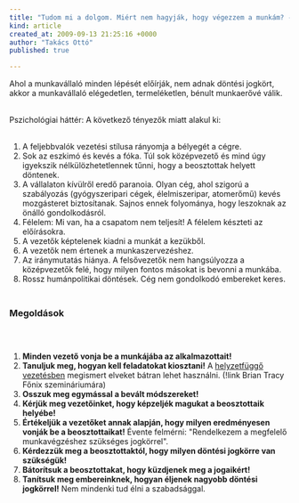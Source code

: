 ```yaml
---
title: "Tudom mi a dolgom. Miért nem hagyják, hogy végezzem a munkám? - 2.ok, amiért utálják a főnököt"
kind: article
created_at: 2009-09-13 21:25:16 +0000
author: "Takács Ottó"
published: true

---
```

<p>Ahol a munkavállaló minden lépését előírják, nem adnak döntési jogkört, akkor a munkavállaló elégedetlen, termeléketlen, bénult munkaerővé válik.<br>&nbsp;</p><p>Pszichológiai háttér: A következő tényezők miatt alakul ki:<br>&nbsp;</p><ol><li>A feljebbvalók vezetési stílusa rányomja a bélyegét a cégre.</li><li>Sok az eszkimó és kevés a fóka. Túl sok középvezető és mind úgy igyekszik nélkülözhetetlennek tűnni, hogy a beosztottak helyett döntenek.</li><li>A vállalaton kívülről eredő paranoia. Olyan cég, ahol szigorú a szabályozás (gyógyszeripari cégek, élelmiszeripar, atomerőmű) kevés mozgásteret biztosítanak. Sajnos ennek folyománya, hogy leszoknak az önálló gondolkodásról.</li><li>Félelem: Mi van, ha a csapatom nem teljesít! A félelem készteti az előírásokra.</li><li>A vezetők képtelenek kiadni a munkát a kezükből.</li><li>A vezetők nem értenek a munkaszervezéshez.</li><li>Az iránymutatás hiánya. A felsővezetők nem hangsúlyozza a középvezetők felé, hogy milyen fontos másokat is bevonni a munkába.</li><li>Rossz humánpolitikai döntések. Cég nem gondolkodó embereket keres.</li></ol><h3><br>Megoldások</h3><h3>&nbsp;</h3><ol><li><strong>Minden vezető vonja be a munkájába az alkalmazottait!</strong></li><li><strong>Tanuljuk meg, hogyan kell feladatokat kiosztani!</strong> A <a href="/review/helyzetfuggo-vezetes-kenneth-blanchard">helyzetfüggő vezetésben</a> megismert elveket bátran lehet használni. (!link Brian Tracy Főnix szemináriumára)</li><li><strong>Osszuk meg egymással a bevált módszereket!</strong></li><li><strong>Kérjük meg vezetőinket, hogy képzeljék magukat a beosztottaik helyébe!</strong></li><li><strong>Értékeljük a vezetőket annak alapján, hogy milyen eredményesen vonják be a beosztottaikat!</strong> Évente felmérni: "Rendelkezem a megfelelő munkavégzéshez szükséges jogkörrel".</li><li><strong>Kérdezzük meg a beosztottaktól, hogy milyen döntési jogkörre van szükségük!</strong></li><li><strong>Bátorítsuk a beosztottakat, hogy küzdjenek meg a jogaikért!</strong></li><li><strong>Tanítsuk meg embereinknek, hogyan éljenek nagyobb döntési jogkörrel!</strong> Nem mindenki tud élni a szabadsággal.</li></ol>

<div class='old-comments'></div>